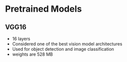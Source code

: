 # Pretrained Models

## VGG16
* 16 layers 
* Considered one of the best vision model architectures
* Used for object detection and image classification
* weights are 528 MB 